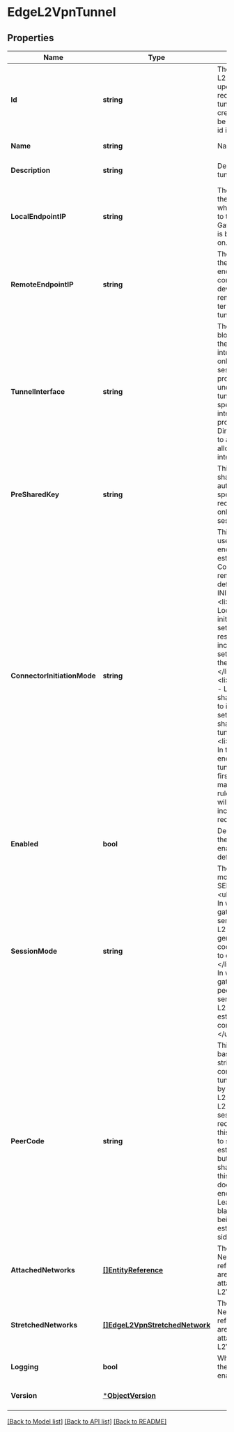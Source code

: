 # EdgeL2VpnTunnel

## Properties
Name | Type | Description | Notes
------------ | ------------- | ------------- | -------------
**Id** | **string** | The unique id of this L2 VPN tunnel. On updates, the id is required for the tunnel, while for create a new id will be generated. This id is not a VCD URN.  | [optional] [default to null]
**Name** | **string** | Name for the tunnel. | [default to null]
**Description** | **string** | Description for the tunnel. | [optional] [default to null]
**LocalEndpointIP** | **string** | The IP address of the local endpoint, which corresponds to the Edge Gateway the tunnel is being configured on.  | [default to null]
**RemoteEndpointIP** | **string** | The IP address of the remote endpoint, which corresponds to the device on the remote site terminating the VPN tunnel.  | [default to null]
**TunnelInterface** | **string** | The network CIDR block over which the session interfaces. Relevant only for SERVER session modes. If provided, the underlying IPSec tunnel will use the specified tunnel interface. If not provided, Cloud Director will attempt to automatically allocate a tunnel interface.  | [optional] [default to null]
**PreSharedKey** | **string** | This is the Pre-shared key used for authentication, no specific format is required. Relevant only for SERVER session modes. | [optional] [default to null]
**ConnectorInitiationMode** | **string** | This is the mode used by the local endpoint to establish an IKE Connection with the remote site. The default is INITIATOR. &lt;ul&gt;   &lt;li&gt;INITIATOR - Local endpoint initiates tunnel setup and will also respond to incoming tunnel setup requests from the peer gateway.&lt;/li&gt;   &lt;li&gt;RESPOND_ONLY - Local endpoint shall only respond to incoming tunnel setup requests, it shall not initiate the tunnel setup.&lt;/li&gt;   &lt;li&gt;ON_DEMAND - In this mode local endpoint will initiate tunnel creation once first packet matching the policy rule is received, and will also respond to   incoming initiation requests.&lt;/li&gt; &lt;/ul&gt;  | [optional] [default to null]
**Enabled** | **bool** | Described whether the tunnel is enabled or not. The default is true. | [optional] [default to null]
**SessionMode** | **string** | The current session mode, one of either SERVER or CLIENT. &lt;ul&gt;   &lt;li&gt;SERVER - In which the edge gateway acts as the server side of the L2 VPN tunnel and generates peer codes to distribute to client sessions.&lt;/li&gt;   &lt;li&gt;CLIENT - In which the edge gateway receives peer codes from the server side of the L2 VPN tunnel to establish a connection.&lt;/li&gt; &lt;/ul&gt;  | [default to null]
**PeerCode** | **string** | This property is a base64 encoded string of the full configuration for the tunnel, generated by the server-side L2 VPN session. An L2 VPN client session must receive and validate this string in order to successfully establish a tunnel, but be careful sharing or storing this code since it does contain the encoded PSK. Leave this property blank if this call is being used to establish a server-side session.  | [optional] [default to null]
**AttachedNetworks** | [**[]EntityReference**](EntityReference.md) | The list of OrgVDC Network entity references which are currently attached to this L2VPN tunnel.  | [optional] [default to null]
**StretchedNetworks** | [**[]EdgeL2VpnStretchedNetwork**](EdgeL2VpnStretchedNetwork.md) | The list of OrgVDC Network entity references which are currently attached to this L2VPN tunnel.  | [optional] [default to null]
**Logging** | **bool** | Whether logging for the tunnel is enabled or not. | [optional] [default to null]
**Version** | [***ObjectVersion**](ObjectVersion.md) |  | [optional] [default to null]

[[Back to Model list]](../README.md#documentation-for-models) [[Back to API list]](../README.md#documentation-for-api-endpoints) [[Back to README]](../README.md)


